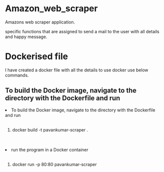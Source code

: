 # Amazon_web_scraper
Amazons web scraper application.

specific functions that are assigned to send a mail to the user with all details and happy message.

# Dockerised file

I have created a docker file with all the details to use docker use below commands.


<h2> To build the Docker image, navigate to the directory with the Dockerfile and run </h2>

<li>To build the Docker image, navigate to the directory with the Dockerfile and run </li>

<ol>
  <br>
  <li>docker build -t pavankumar-scraper . </li>
</ol>
<br>
<br>

<li>  run the program in a Docker container </li>

<ol>
  <br>
  <li>docker run -p 80:80 pavankumar-scraper </li>
</ol>
